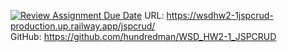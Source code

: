 [![Review Assignment Due Date](https://classroom.github.com/assets/deadline-readme-button-22041afd0340ce965d47ae6ef1cefeee28c7c493a6346c4f15d667ab976d596c.svg)](https://classroom.github.com/a/l13IeRQ_)
URL: https://wsdhw2-1jspcrud-production.up.railway.app/jspcrud/<br>
GitHub: https://github.com/hundredman/WSD_HW2-1_JSPCRUD